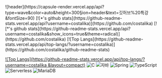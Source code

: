<html>
<body>
![header](https://capsule-render.vercel.app/api?type=wave&color=auto&height=300&section=header&text=깃허브%20특강&fontSize=90)
[![*'s github stats](https://github-readme-stats.vercel.app/api?username=costalika)](https://github.com/costalika)
[![*'s github stats](https://github-readme-stats.vercel.app/api?username=costalika&show_icons=true&theme=radical)](https://github.com/costalika)
[![Top Langs](https://github-readme-stats.vercel.app/api/top-langs/?username=costalika)](https://github.com/costalika/github-readme-stats)

[![Top Langs](https://github-readme-stats.vercel.app/api/top-langs/?username=costalika &layout=compact)](https://github.com/costalika/github-readme-stats)
![C](https://img.shields.io/badge/-C-123456?style=flat-square&logo=C&logoColor=black)
![자바](https://img.shields.io/badge/-자바-007396?style=flat&logo=Java&logoColor=ffffff)
![Spring](https://img.shields.io/badge/-Spring-6DB33F?style=for-the-badge&logo=Spring&logoColor=white)
![TypeScript](https://img.shields.io/badge/-TypeScript-3178C6?style=flat-square&logo=TypeScript&logoColor=white)
![Serverless](https://img.shields.io/badge/-Serverless-FD5750?style=flat-square&logo=Serverless&logoColor=magenta)
![MariaDB](https://img.shields.io/badge/-MariaDB-1F305F?style=flat-square&logo=mariadb&logoColor=white)
</body>
</html>
